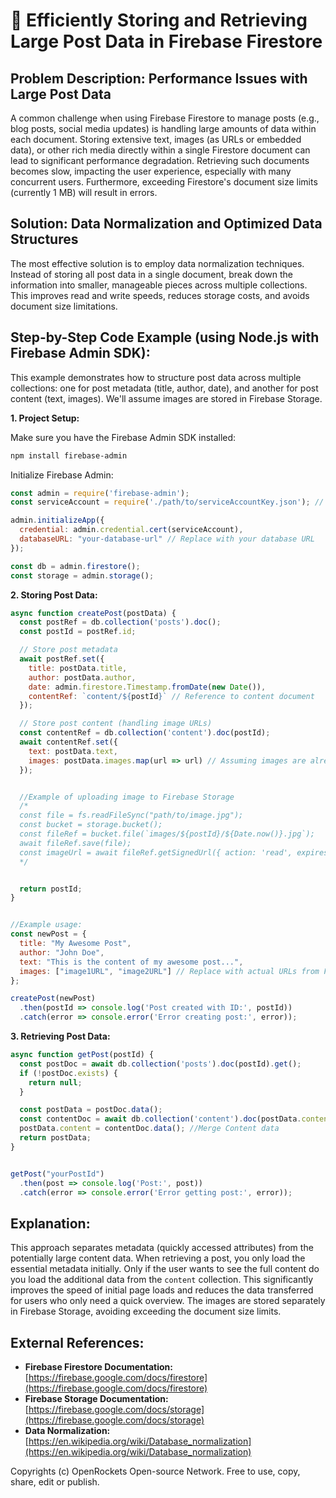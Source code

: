 # 🐞 Efficiently Storing and Retrieving Large Post Data in Firebase Firestore


## Problem Description:  Performance Issues with Large Post Data

A common challenge when using Firebase Firestore to manage posts (e.g., blog posts, social media updates) is handling large amounts of data within each document.  Storing extensive text, images (as URLs or embedded data), or other rich media directly within a single Firestore document can lead to significant performance degradation.  Retrieving such documents becomes slow, impacting the user experience, especially with many concurrent users.  Furthermore, exceeding Firestore's document size limits (currently 1 MB) will result in errors.


## Solution:  Data Normalization and Optimized Data Structures

The most effective solution is to employ data normalization techniques.  Instead of storing all post data in a single document, break down the information into smaller, manageable pieces across multiple collections.  This improves read and write speeds, reduces storage costs, and avoids document size limitations.


## Step-by-Step Code Example (using Node.js with Firebase Admin SDK):

This example demonstrates how to structure post data across multiple collections:  one for post metadata (title, author, date), and another for post content (text, images).  We'll assume images are stored in Firebase Storage.

**1. Project Setup:**

Make sure you have the Firebase Admin SDK installed:

```bash
npm install firebase-admin
```

Initialize Firebase Admin:

```javascript
const admin = require('firebase-admin');
const serviceAccount = require('./path/to/serviceAccountKey.json'); // Replace with your service account key

admin.initializeApp({
  credential: admin.credential.cert(serviceAccount),
  databaseURL: "your-database-url" // Replace with your database URL
});

const db = admin.firestore();
const storage = admin.storage();
```


**2. Storing Post Data:**

```javascript
async function createPost(postData) {
  const postRef = db.collection('posts').doc();
  const postId = postRef.id;

  // Store post metadata
  await postRef.set({
    title: postData.title,
    author: postData.author,
    date: admin.firestore.Timestamp.fromDate(new Date()),
    contentRef: `content/${postId}` // Reference to content document
  });

  // Store post content (handling image URLs)
  const contentRef = db.collection('content').doc(postId);
  await contentRef.set({
    text: postData.text,
    images: postData.images.map(url => url) // Assuming images are already uploaded to Storage and URLs are available
  });


  //Example of uploading image to Firebase Storage
  /*
  const file = fs.readFileSync("path/to/image.jpg");
  const bucket = storage.bucket();
  const fileRef = bucket.file(`images/${postId}/${Date.now()}.jpg`);
  await fileRef.save(file);
  const imageUrl = await fileRef.getSignedUrl({ action: 'read', expires: '03-09-2491' });
  */


  return postId;
}


//Example usage:
const newPost = {
  title: "My Awesome Post",
  author: "John Doe",
  text: "This is the content of my awesome post...",
  images: ["image1URL", "image2URL"] // Replace with actual URLs from Firebase Storage
};

createPost(newPost)
  .then(postId => console.log('Post created with ID:', postId))
  .catch(error => console.error('Error creating post:', error));
```


**3. Retrieving Post Data:**

```javascript
async function getPost(postId) {
  const postDoc = await db.collection('posts').doc(postId).get();
  if (!postDoc.exists) {
    return null;
  }

  const postData = postDoc.data();
  const contentDoc = await db.collection('content').doc(postData.contentRef.split('/')[1]).get();
  postData.content = contentDoc.data(); //Merge Content data
  return postData;
}


getPost("yourPostId")
  .then(post => console.log('Post:', post))
  .catch(error => console.error('Error getting post:', error));

```

## Explanation:

This approach separates metadata (quickly accessed attributes) from the potentially large content data.  When retrieving a post, you only load the essential metadata initially. Only if the user wants to see the full content do you load the additional data from the `content` collection.  This significantly improves the speed of initial page loads and reduces the data transferred for users who only need a quick overview. The images are stored separately in Firebase Storage, avoiding exceeding the document size limits.



## External References:

* **Firebase Firestore Documentation:** [https://firebase.google.com/docs/firestore](https://firebase.google.com/docs/firestore)
* **Firebase Storage Documentation:** [https://firebase.google.com/docs/storage](https://firebase.google.com/docs/storage)
* **Data Normalization:** [https://en.wikipedia.org/wiki/Database_normalization](https://en.wikipedia.org/wiki/Database_normalization)


Copyrights (c) OpenRockets Open-source Network. Free to use, copy, share, edit or publish.

